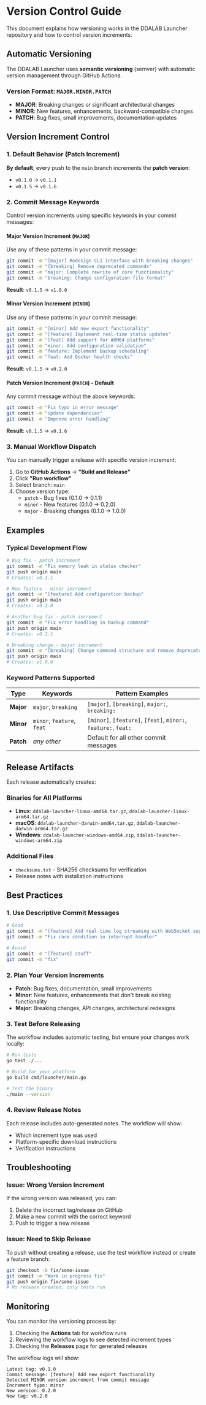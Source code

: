 # Version Control Guide

This document explains how versioning works in the DDALAB Launcher repository and how to control version increments.

## Automatic Versioning

The DDALAB Launcher uses **semantic versioning** (semver) with automatic version management through GitHub Actions.

### Version Format: `MAJOR.MINOR.PATCH`

- **MAJOR**: Breaking changes or significant architectural changes
- **MINOR**: New features, enhancements, backward-compatible changes
- **PATCH**: Bug fixes, small improvements, documentation updates

## Version Increment Control

### 1. Default Behavior (Patch Increment)

**By default**, every push to the `main` branch increments the **patch version**:
- `v0.1.0` → `v0.1.1`
- `v0.1.5` → `v0.1.6`

### 2. Commit Message Keywords

Control version increments using specific keywords in your commit messages:

#### Major Version Increment (`MAJOR`)
Use any of these patterns in your commit message:
```bash
git commit -m "[major] Redesign CLI interface with breaking changes"
git commit -m "[breaking] Remove deprecated commands"
git commit -m "major: Complete rewrite of core functionality"
git commit -m "breaking: Change configuration file format"
```

**Result**: `v0.1.5` → `v1.0.0`

#### Minor Version Increment (`MINOR`)
Use any of these patterns in your commit message:
```bash
git commit -m "[minor] Add new export functionality"
git commit -m "[feature] Implement real-time status updates"
git commit -m "[feat] Add support for ARM64 platforms"
git commit -m "minor: Add configuration validation"
git commit -m "feature: Implement backup scheduling"
git commit -m "feat: Add Docker health checks"
```

**Result**: `v0.1.5` → `v0.2.0`

#### Patch Version Increment (`PATCH`) - Default
Any commit message without the above keywords:
```bash
git commit -m "Fix typo in error message"
git commit -m "Update dependencies"
git commit -m "Improve error handling"
```

**Result**: `v0.1.5` → `v0.1.6`

### 3. Manual Workflow Dispatch

You can manually trigger a release with specific version increment:

1. Go to **GitHub Actions** → **"Build and Release"**
2. Click **"Run workflow"**
3. Select branch: `main`
4. Choose version type:
   - `patch` - Bug fixes (0.1.0 → 0.1.1)
   - `minor` - New features (0.1.0 → 0.2.0)
   - `major` - Breaking changes (0.1.0 → 1.0.0)

## Examples

### Typical Development Flow

```bash
# Bug fix - patch increment
git commit -m "Fix memory leak in status checker"
git push origin main
# Creates: v0.1.1

# New feature - minor increment
git commit -m "[feature] Add configuration backup"
git push origin main
# Creates: v0.2.0

# Another bug fix - patch increment
git commit -m "Fix error handling in backup command"
git push origin main
# Creates: v0.2.1

# Breaking change - major increment
git commit -m "[breaking] Change command structure and remove deprecated flags"
git push origin main
# Creates: v1.0.0
```

### Keyword Patterns Supported

| Type | Keywords | Pattern Examples |
|------|----------|------------------|
| **Major** | `major`, `breaking` | `[major]`, `[breaking]`, `major:`, `breaking:` |
| **Minor** | `minor`, `feature`, `feat` | `[minor]`, `[feature]`, `[feat]`, `minor:`, `feature:`, `feat:` |
| **Patch** | *any other* | Default for all other commit messages |

## Release Artifacts

Each release automatically creates:

### Binaries for All Platforms
- **Linux**: `ddalab-launcher-linux-amd64.tar.gz`, `ddalab-launcher-linux-arm64.tar.gz`
- **macOS**: `ddalab-launcher-darwin-amd64.tar.gz`, `ddalab-launcher-darwin-arm64.tar.gz`
- **Windows**: `ddalab-launcher-windows-amd64.zip`, `ddalab-launcher-windows-arm64.zip`

### Additional Files
- `checksums.txt` - SHA256 checksums for verification
- Release notes with installation instructions

## Best Practices

### 1. Use Descriptive Commit Messages
```bash
# Good
git commit -m "[feature] Add real-time log streaming with WebSocket support"
git commit -m "Fix race condition in interrupt handler"

# Avoid
git commit -m "[feature] stuff"
git commit -m "fix"
```

### 2. Plan Your Version Increments
- **Patch**: Bug fixes, documentation, small improvements
- **Minor**: New features, enhancements that don't break existing functionality
- **Major**: Breaking changes, API changes, architectural redesigns

### 3. Test Before Releasing
The workflow includes automatic testing, but ensure your changes work locally:
```bash
# Run tests
go test ./...

# Build for your platform
go build cmd/launcher/main.go

# Test the binary
./main --version
```

### 4. Review Release Notes
Each release includes auto-generated notes. The workflow will show:
- Which increment type was used
- Platform-specific download instructions
- Verification instructions

## Troubleshooting

### Issue: Wrong Version Increment
If the wrong version was released, you can:
1. Delete the incorrect tag/release on GitHub
2. Make a new commit with the correct keyword
3. Push to trigger a new release

### Issue: Need to Skip Release
To push without creating a release, use the test workflow instead or create a feature branch:
```bash
git checkout -b fix/some-issue
git commit -m "Work in progress fix"
git push origin fix/some-issue
# No release created, only tests run
```

## Monitoring

You can monitor the versioning process by:
1. Checking the **Actions** tab for workflow runs
2. Reviewing the workflow logs to see detected increment types
3. Checking the **Releases** page for generated releases

The workflow logs will show:
```
Latest tag: v0.1.0
Commit message: [feature] Add new export functionality
Detected MINOR version increment from commit message
Increment type: minor
New version: 0.2.0
New tag: v0.2.0
```